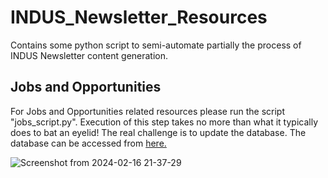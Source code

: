 # INDUS_Newsletter_Resources
Contains some python script to semi-automate partially the process of INDUS Newsletter content generation.


## Jobs and Opportunities

For Jobs and Opportunities related resources please run the script "jobs_script.py". Execution of this step takes no more than what it typically does to bat an eyelid! The real challenge is to update the database. The database can be accessed from [here.](https://docs.google.com/spreadsheets/d/1pkfSimtd0-Qu-5HRD-W2g0L0NpBfZric5ExJ2GBVIyo/edit#gid=1284969652)


![Screenshot from 2024-02-16 21-37-29](https://github.com/deephysics1729/INDUS_Newsletter_Resources/assets/139892421/26e92a90-df9d-43ee-9590-ca8a3167cfb1)
